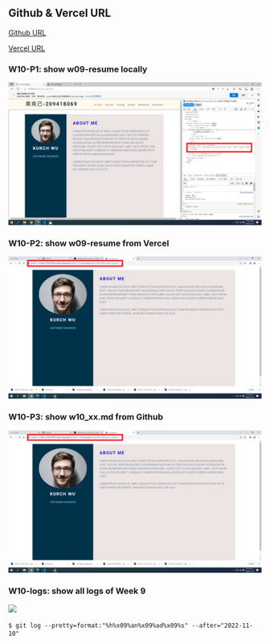 ## Github & Vercel URL

[Github URL](https://github.com/kurch1117/sweb-1N-demo-209418069)

[Vercel URL](https://vercel.com/kurch1117/sweb-1-n-demo-209418069-8qxb/AMN9UjfrfiTZPjc7QZxC9tNXisa6)

### W10-P1: show w09-resume locally

![](w10-p1.png)

### W10-P2: show w09-resume from Vercel

![](w10-p2.png)

### W10-P3: show w10_xx.md from Github

![](w10-p3.png)

### W10-logs: show all logs of Week 9

![](w10-logs.png)

```
$ git log --pretty=format:"%h%x09%an%x09%ad%x09%s" --after="2022-11-10"

```